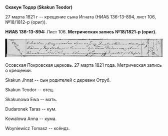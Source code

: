**Скакун Тодор (Skakun Teodor)**

27 марта 1821 г -- крещение сына Игната (НИАБ 136-13-894, лист 106,
№18/1812-р (ориг)).

**НИАБ 136-13-894:** Лист 106. **Метрическая запись №18/1821-р (ориг).**

![](./media/6ff19a6f0850cbab8c9a6e85bb32e9905f04ec41.png)

Осовская Покровская церковь. 27 марта 1821 года. Метрическая запись о
крещении.

Skakun Jhnat -- сын родителей с деревни Отруб.

Skakun Teodor -- отец.

Skakunowa Ewa -- мать.

Dudaronek Taras -- кум.

Kowalowa Anna -- кума.

Woyniewicz Tomasz -- ксёндз.
